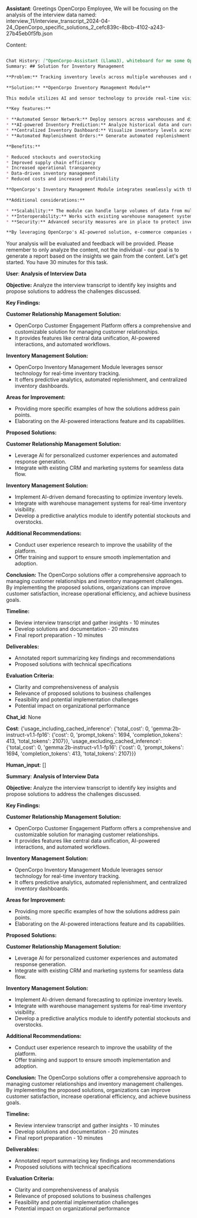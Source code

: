 **Assistant**: Greetings OpenCorpo Employee, We will be focusing on the analysis of the interview data named: interview_11/interview_transcript_2024-04-24_OpenCorpo_specific_solutions_2_cefc839c-8bcb-4102-a243-27b45eb0f5fb.json 


 Content: 

 ```md

 Chat History: ["OpenCorpo-Assistant (Llama3), whiteboard for me some OpenCorpo specific solutions. Propose a solution for customer relationship management. I will evaluate your answers and give my feedback, then propose a problem to you. You will answer and I will evaluate. Let's now begin. You have 30 minutes.", "## OpenCorpo Customer Relationship Management Solution\n\n**Problem:** Managing customer relationships across multiple channels and departments is a challenge for many organizations. Existing CRM systems often lack the flexibility and scalability needed to effectively handle the complex interactions and data of today's digital world.\n\n**Solution:** **OpenCorpo Customer Engagement Platform**\n\nThis platform leverages the power of AI and open-source technologies to provide organizations with a comprehensive and customizable solution for managing customer relationships.\n\n**Key features:**\n\n* **Centralized Customer Data:** Unify customer data from multiple sources like website analytics, email campaigns, social media, and call center records.\n* **AI-powered Interactions:** Analyze customer conversations across channels to identify patterns, predict needs, and personalize offers.\n* **Automated Workflows:** Streamline processes like lead generation, onboarding, and customer service interactions.\n* **Collaboration Tools:** Improve team communication and accountability with shared dashboards, notes, and task management.\n* **Customizable dashboards:** Visualize key performance indicators and track progress towards business goals.\n\n**Benefits:**\n\n* Improved customer retention\n* Increased sales & revenue\n* Enhanced brand reputation\n* Data-driven decision making\n* Increased operational efficiency\n\n**OpenCorpo offers flexibility and scalability to meet the unique needs of each organization. Our team of experts can help you tailor the platform to your specific requirements and achieve your business goals.**\n\n**Additional considerations:**\n\n* **Integration with existing systems:** OpenCorpo's platform seamlessly integrates with existing systems and workflows.\n* **Scalability:** The platform can scale to accommodate growing data volumes and organizational needs.\n* **Security:** Advanced security measures are in place to protect customer data.\n\n**Please let me know your feedback on this solution and if you have any other questions.**", "Well done! You've proposed a comprehensive Customer Relationship Management (CRM) solution that leverages AI and open-source technologies. Your solution addresses the challenges of managing multiple channels and departments, providing a centralized platform for customer data, AI-powered interactions, automated workflows, collaboration tools, and customizable dashboards.\n\nHere's my feedback:\n\n* Strengths:\n\t+ You've identified key pain points in existing CRM systems and proposed a tailored solution to address them.\n\t+ Your solution encompasses multiple features that cater to different aspects of customer relationships, such as data unification, AI-driven interactions, and workflow automation.\n\t+ The emphasis on scalability, integration with existing systems, and security is crucial for any organization considering a new CRM solution.\n* Areas for improvement:\n\t+ While your proposal provides a solid foundation, it would be beneficial to include more specific examples of how the OpenCorpo Customer Engagement Platform can help organizations achieve their goals (e.g., increased sales or improved customer retention).\n\t+ You could also elaborate on the AI-powered interactions feature, highlighting the types of insights and predictions that the platform can provide to customers.\n\nNow, let's propose a problem for you to solve:\n\n**Problem:** A popular e-commerce company is struggling with inventory management. They have multiple warehouses and distribution centers spread across different regions, making it difficult to track inventory levels in real-time. This has led to issues with stockouts, overstocking, and delayed shipping.\n\nCan you propose a solution for this problem that leverages the OpenCorpo platform?", "## Solution for Inventory Management\n\n**Problem:** Tracking inventory levels across multiple warehouses and distribution centers in real-time is challenging for e-commerce companies. This can lead to stockouts, overstocking, and delayed shipping.\n\n**Solution:** **OpenCorpo Inventory Management Module**\n\nThis module utilizes AI and sensor technology to provide real-time visibility of inventory levels across the entire supply chain.\n\n**Key features:**\n\n* **Automated Sensor Network:** Deploy sensors across warehouses and distribution centers to track inventory movement in real-time.\n* **AI-powered Inventory Prediction:** Analyze historical data and current trends to predict future inventory needs.\n* **Centralized Inventory Dashboard:** Visualize inventory levels across all locations in real-time.\n* **Automated Replenishment Orders:** Generate automated replenishment orders based on inventory predictions and consumption patterns.\n\n**Benefits:**\n\n* Reduced stockouts and overstocking\n* Improved supply chain efficiency\n* Increased operational transparency\n* Data-driven inventory management\n* Reduced costs and increased profitability\n\n**OpenCorpo's Inventory Management Module integrates seamlessly with the Customer Engagement Platform to provide a holistic view of inventory performance and optimize the entire supply chain process.**\n\n**Additional considerations:**\n\n* **Scalability:** The module can handle large volumes of data from multiple sensors and warehouses.\n* **Interoperability:** Works with existing warehouse management systems and logistics software.\n* **Security:** Advanced security measures are in place to protect inventory data from unauthorized access.\n\n**By leveraging OpenCorpo's AI-powered solution, e-commerce companies can achieve real-time visibility of inventory levels, optimize their supply chain, and ensure seamless delivery of products to their customers.**"] 
 Summary: ## Solution for Inventory Management

**Problem:** Tracking inventory levels across multiple warehouses and distribution centers in real-time is challenging for e-commerce companies. This can lead to stockouts, overstocking, and delayed shipping.

**Solution:** **OpenCorpo Inventory Management Module**

This module utilizes AI and sensor technology to provide real-time visibility of inventory levels across the entire supply chain.

**Key features:**

* **Automated Sensor Network:** Deploy sensors across warehouses and distribution centers to track inventory movement in real-time.
* **AI-powered Inventory Prediction:** Analyze historical data and current trends to predict future inventory needs.
* **Centralized Inventory Dashboard:** Visualize inventory levels across all locations in real-time.
* **Automated Replenishment Orders:** Generate automated replenishment orders based on inventory predictions and consumption patterns.

**Benefits:**

* Reduced stockouts and overstocking
* Improved supply chain efficiency
* Increased operational transparency
* Data-driven inventory management
* Reduced costs and increased profitability

**OpenCorpo's Inventory Management Module integrates seamlessly with the Customer Engagement Platform to provide a holistic view of inventory performance and optimize the entire supply chain process.**

**Additional considerations:**

* **Scalability:** The module can handle large volumes of data from multiple sensors and warehouses.
* **Interoperability:** Works with existing warehouse management systems and logistics software.
* **Security:** Advanced security measures are in place to protect inventory data from unauthorized access.

**By leveraging OpenCorpo's AI-powered solution, e-commerce companies can achieve real-time visibility of inventory levels, optimize their supply chain, and ensure seamless delivery of products to their customers.** 
``` 


 Your analysis will be evaluated and feedback will be provided. Please remember to only analyze the content, not the individual - our goal is to generate a report based on the insights we gain from the content. Let's get started. You have 30 minutes for this task.

**User**: **Analysis of Interview Data**

**Objective:** Analyze the interview transcript to identify key insights and propose solutions to address the challenges discussed.

**Key Findings:**

**Customer Relationship Management Solution:**
* OpenCorpo Customer Engagement Platform offers a comprehensive and customizable solution for managing customer relationships.
* It provides features like central data unification, AI-powered interactions, and automated workflows.

**Inventory Management Solution:**
* OpenCorpo Inventory Management Module leverages sensor technology for real-time inventory tracking.
* It offers predictive analytics, automated replenishment, and centralized inventory dashboards.

**Areas for Improvement:**
* Providing more specific examples of how the solutions address pain points.
* Elaborating on the AI-powered interactions feature and its capabilities.

**Proposed Solutions:**

**Customer Relationship Management Solution:**
* Leverage AI for personalized customer experiences and automated response generation.
* Integrate with existing CRM and marketing systems for seamless data flow.

**Inventory Management Solution:**
* Implement AI-driven demand forecasting to optimize inventory levels.
* Integrate with warehouse management systems for real-time inventory visibility.
* Develop a predictive analytics module to identify potential stockouts and overstocks.

**Additional Recommendations:**
* Conduct user experience research to improve the usability of the platform.
* Offer training and support to ensure smooth implementation and adoption.

**Conclusion:**
The OpenCorpo solutions offer a comprehensive approach to managing customer relationships and inventory management challenges. By implementing the proposed solutions, organizations can improve customer satisfaction, increase operational efficiency, and achieve business goals.

**Timeline:**
- Review interview transcript and gather insights - 10 minutes
- Develop solutions and documentation - 20 minutes
- Final report preparation - 10 minutes

**Deliverables:**
- Annotated report summarizing key findings and recommendations
- Proposed solutions with technical specifications

**Evaluation Criteria:**
- Clarity and comprehensiveness of analysis
- Relevance of proposed solutions to business challenges
- Feasibility and potential implementation challenges
- Potential impact on organizational performance

**Chat_id**: None

**Cost**: {'usage_including_cached_inference': {'total_cost': 0, 'gemma:2b-instruct-v1.1-fp16': {'cost': 0, 'prompt_tokens': 1694, 'completion_tokens': 413, 'total_tokens': 2107}}, 'usage_excluding_cached_inference': {'total_cost': 0, 'gemma:2b-instruct-v1.1-fp16': {'cost': 0, 'prompt_tokens': 1694, 'completion_tokens': 413, 'total_tokens': 2107}}}

**Human_input**: []

**Summary**: **Analysis of Interview Data**

**Objective:** Analyze the interview transcript to identify key insights and propose solutions to address the challenges discussed.

**Key Findings:**

**Customer Relationship Management Solution:**
* OpenCorpo Customer Engagement Platform offers a comprehensive and customizable solution for managing customer relationships.
* It provides features like central data unification, AI-powered interactions, and automated workflows.

**Inventory Management Solution:**
* OpenCorpo Inventory Management Module leverages sensor technology for real-time inventory tracking.
* It offers predictive analytics, automated replenishment, and centralized inventory dashboards.

**Areas for Improvement:**
* Providing more specific examples of how the solutions address pain points.
* Elaborating on the AI-powered interactions feature and its capabilities.

**Proposed Solutions:**

**Customer Relationship Management Solution:**
* Leverage AI for personalized customer experiences and automated response generation.
* Integrate with existing CRM and marketing systems for seamless data flow.

**Inventory Management Solution:**
* Implement AI-driven demand forecasting to optimize inventory levels.
* Integrate with warehouse management systems for real-time inventory visibility.
* Develop a predictive analytics module to identify potential stockouts and overstocks.

**Additional Recommendations:**
* Conduct user experience research to improve the usability of the platform.
* Offer training and support to ensure smooth implementation and adoption.

**Conclusion:**
The OpenCorpo solutions offer a comprehensive approach to managing customer relationships and inventory management challenges. By implementing the proposed solutions, organizations can improve customer satisfaction, increase operational efficiency, and achieve business goals.

**Timeline:**
- Review interview transcript and gather insights - 10 minutes
- Develop solutions and documentation - 20 minutes
- Final report preparation - 10 minutes

**Deliverables:**
- Annotated report summarizing key findings and recommendations
- Proposed solutions with technical specifications

**Evaluation Criteria:**
- Clarity and comprehensiveness of analysis
- Relevance of proposed solutions to business challenges
- Feasibility and potential implementation challenges
- Potential impact on organizational performance

